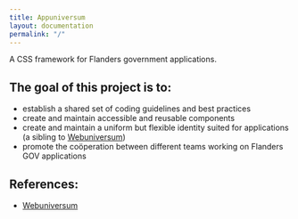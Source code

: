 ```yaml
---
title: Appuniversum
layout: documentation
permalink: "/"
---
```


<div class="au-c-content">

A CSS framework for Flanders government applications.

## The goal of this project is to:
- establish a shared set of coding guidelines and best practices
- create and maintain accessible and reusable components
- create and maintain a uniform but flexible identity suited for applications (a sibling to [Webuniversum](https://overheid.vlaanderen.be/webuniversum/v3/))
- promote the coöperation between different teams working on Flanders GOV applications

## References:
- [Webuniversum](https://overheid.vlaanderen.be/webuniversum/v3/)

</div>

